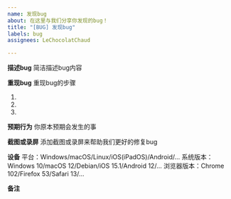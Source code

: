 ```yaml
---
name: 发现bug
about: 在这里与我们分享你发现的bug！
title: "[BUG] 发现bug"
labels: bug
assignees: LeChocolatChaud

---
```


**描述bug**
简洁描述bug内容

**重现bug**
重现bug的步骤

1.
2.
3.

**预期行为**
你原本预期会发生的事

**截图或录屏**
添加截图或录屏来帮助我们更好的修复bug

**设备**
平台：Windows/macOS/Linux/iOS(iPadOS)/Android/...
系统版本：Windows 10/macOS 12/Debian/iOS 15.1/Android 12/...
浏览器版本：Chrome 102/Firefox 53/Safari 13/...

**备注**
